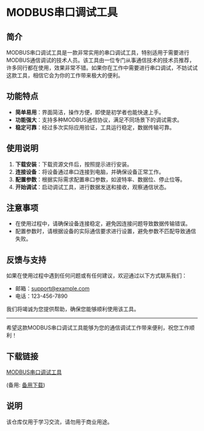 # MODBUS串口调试工具

## 简介

MODBUS串口调试工具是一款非常实用的串口调试工具，特别适用于需要进行MODBUS通信调试的技术人员。该工具由一位专门从事通信技术的技术员推荐，许多同行都在使用，效果非常不错。如果你在工作中需要进行串口调试，不妨试试这款工具，相信它会为你的工作带来极大的便利。

## 功能特点

- **简单易用**：界面简洁，操作方便，即使是初学者也能快速上手。
- **功能强大**：支持多种MODBUS通信协议，满足不同场景下的调试需求。
- **稳定可靠**：经过多次实际应用验证，工具运行稳定，数据传输可靠。

## 使用说明

1. **下载安装**：下载资源文件后，按照提示进行安装。
2. **连接设备**：将设备通过串口连接到电脑，并确保设备正常工作。
3. **配置参数**：根据实际需求配置串口参数，如波特率、数据位、停止位等。
4. **开始调试**：启动调试工具，进行数据发送和接收，观察通信状态。

## 注意事项

- 在使用过程中，请确保设备连接稳定，避免因连接问题导致数据传输错误。
- 配置参数时，请根据设备的实际通信要求进行设置，避免参数不匹配导致通信失败。

## 反馈与支持

如果在使用过程中遇到任何问题或有任何建议，欢迎通过以下方式联系我们：

- 邮箱：support@example.com
- 电话：123-456-7890

我们将竭诚为您提供帮助，确保您能够顺利使用该工具。

---

希望这款MODBUS串口调试工具能够为您的通信调试工作带来便利，祝您工作顺利！

## 下载链接
[MODBUS串口调试工具](https://pan.quark.cn/s/af5a547736e5) 

(备用: [备用下载](https://pan.baidu.com/s/1XwmR6CAq-7lnorcbkb0nLQ?pwd=1234))

## 说明

该仓库仅用于学习交流，请勿用于商业用途。
